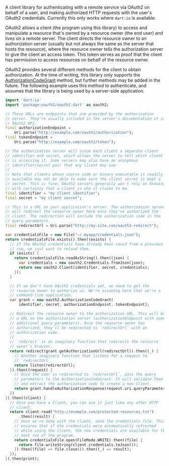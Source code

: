 A client library for authenticating with a remote service via OAuth2 on
behalf of a user, and making authorized HTTP requests with the user's OAuth2
credentials. Currently this only works where `dart:io` is available.

OAuth2 allows a client (the program using this library) to access and
manipulate a resource that's owned by a resource owner (the end user) and
lives on a remote server. The client directs the resource owner to an
authorization server (usually but not always the same as the server that
hosts the resource), where the resource owner tells the authorization server
to give the client an access token. This token serves as proof that the
client has permission to access resources on behalf of the resource owner.

OAuth2 provides several different methods for the client to obtain
authorization. At the time of writing, this library only supports the
[AuthorizationCodeGrant][] method, but further methods may be added in the
future. The following example uses this method to authenticate, and assumes
that the library is being used by a server-side application.

[AuthorizationCodeGrant]: https://api.dartlang.org/apidocs/channels/stable/#oauth2/oauth2.AuthorizationCodeGrant

```dart
import 'dart:io'
import 'package:oauth2/oauth2.dart' as oauth2;

// These URLs are endpoints that are provided by the authorization
// server. They're usually included in the server's documentation of its
// OAuth2 API.
final authorizationEndpoint =
    Uri.parse("http://example.com/oauth2/authorization");
final tokenEndpoint =
    Uri.parse("http://example.com/oauth2/token");

// The authorization server will issue each client a separate client
// identifier and secret, which allows the server to tell which client
// is accessing it. Some servers may also have an anonymous
// identifier/secret pair that any client may use.
//
// Note that clients whose source code or binary executable is readily
// available may not be able to make sure the client secret is kept a
// secret. This is fine; OAuth2 servers generally won't rely on knowing
// with certainty that a client is who it claims to be.
final identifier = "my client identifier";
final secret = "my client secret";

// This is a URL on your application's server. The authorization server
// will redirect the resource owner here once they've authorized the
// client. The redirection will include the authorization code in the
// query parameters.
final redirectUrl = Uri.parse("http://my-site.com/oauth2-redirect");

var credentialsFile = new File("~/.myapp/credentials.json");
return credentialsFile.exists().then((exists) {
  // If the OAuth2 credentials have already been saved from a previous
  // run, we just want to reload them.
  if (exists) {
    return credentialsFile.readAsString().then((json) {
      var credentials = new oauth2.Credentials.fromJson(json);
      return new oauth2.Client(identifier, secret, credentials);
    });
  }

  // If we don't have OAuth2 credentials yet, we need to get the
  // resource owner to authorize us. We're assuming here that we're a
  // command-line application.
  var grant = new oauth2.AuthorizationCodeGrant(
      identifier, secret, authorizationEndpoint, tokenEndpoint);

  // Redirect the resource owner to the authorization URL. This will be
  // a URL on the authorization server (authorizationEndpoint with some
  // additional query parameters). Once the resource owner has
  // authorized, they'll be redirected to `redirectUrl` with an
  // authorization code.
  //
  // `redirect` is an imaginary function that redirects the resource
  // owner's browser.
  return redirect(grant.getAuthorizationUrl(redirectUrl)).then((_) {
    // Another imaginary function that listens for a request to
    // `redirectUrl`.
    return listen(redirectUrl);
  }).then((request) {
    // Once the user is redirected to `redirectUrl`, pass the query
    // parameters to the AuthorizationCodeGrant. It will validate them
    // and extract the authorization code to create a new Client.
    return grant.handleAuthorizationResponse(request.uri.queryParameters);
  })
}).then((client) {
  // Once you have a Client, you can use it just like any other HTTP
  // client.
  return client.read("http://example.com/protected-resources.txt")
      .then((result) {
    // Once we're done with the client, save the credentials file. This
    // ensures that if the credentials were automatically refreshed
    // while using the client, the new credentials are available for the
    // next run of the program.
    return credentialsFile.open(FileMode.WRITE).then((file) {
      return file.writeString(client.credentials.toJson());
    }).then((file) => file.close()).then((_) => result);
  });
}).then(print);
```
